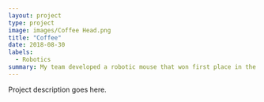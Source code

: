 ```yaml
---
layout: project
type: project
image: images/Coffee Head.png
title: "Coffee"
date: 2018-08-30
labels:
  - Robotics
summary: My team developed a robotic mouse that won first place in the 2015 UH Micromouse competition.
---
```

Project description goes here.

